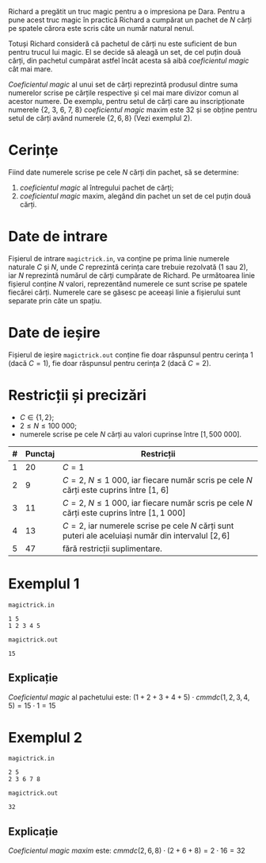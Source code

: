 Richard a pregătit un truc magic pentru a o impresiona pe Dara. Pentru a pune acest truc magic în practică Richard a cumpărat un pachet de $N$ cărți pe spatele cărora este scris câte un număr natural nenul. 

Totuși Richard consideră că pachetul de cărți nu este suficient de bun pentru trucul lui magic. El se decide să aleagă un set, de cel puțin două cărți, din pachetul cumpărat astfel încât acesta să aibă *coeficientul magic* cât mai mare. 

*Coeficientul magic* al unui set de cărți reprezintă produsul dintre suma numerelor scrise pe cărțile respective și cel mai mare divizor comun al acestor numere. De exemplu, pentru setul de cărți care au inscripționate numerele $\{2, \ 3, \ 6, \ 7,\ 8\}$ *coeficientul magic* maxim este $32$ și se obține pentru setul de cărți având numerele $\{2, 6, 8\}$ (Vezi exemplul $2$).

# Cerințe

Fiind date numerele scrise pe cele $N$ cărți din pachet, să se determine:
1. *coeficientul magic* al întregului pachet de cărți;
2. *coeficientul magic* maxim, alegând din pachet un set de cel puțin două cărți.

# Date de intrare
Fișierul de intrare `magictrick.in`, va conține pe prima linie numerele naturale $C$ și $N$, unde $C$ reprezintă cerința care trebuie rezolvată ($1$ sau $2$), iar $N$ reprezintă numărul de cărți cumpărate de Richard. Pe următoarea linie fișierul conține $N$ valori, reprezentând numerele ce sunt scrise pe spatele fiecărei cărți. Numerele care se găsesc pe aceeași linie a fișierului sunt separate prin câte un spațiu.

# Date de ieșire
Fișierul de ieșire `magictrick.out` conține fie doar răspunsul pentru cerința $1$ (dacă $C=1$), fie doar răspunsul pentru cerința $2$ (dacă $C=2$).

# Restricții și precizări
* $C \in \{1, 2\}$;
* $2 \leq N \leq 100 \ 000$;
* numerele scrise pe cele $N$ cărți au valori cuprinse între $[1, 500 \ 000]$.

|# | Punctaj | Restricții|
| - | - | ------------|
| 1 | 20| $C = 1$ |
| 2 | 9 |$C=2$, $N \leq 1 \ 000$, iar fiecare număr scris pe cele $N$ cărți este cuprins între [$1$, $6$]|
| 3 | 11|$C=2$, $N \leq 1 \ 000$, iar fiecare număr scris pe cele $N$ cărți este cuprins între [$1, 1 \ 000$]|
| 4 | 13|$C=2$, iar numerele scrise pe cele $N$ cărți sunt puteri ale aceluiași număr din intervalul $[2, 6]$|
| 5 | 47|fără restricții suplimentare.|

# Exemplul 1

`magictrick.in`
```
1 5
1 2 3 4 5
```

`magictrick.out`
```
15
```

## Explicație

*Coeficientul magic* al pachetului este: $(1 + 2 + 3 + 4 + 5) \cdot {cmmdc}(1, 2, 3, 4, 5) = 15 \cdot 1 = 15$

# Exemplul 2

`magictrick.in`
```
2 5
2 3 6 7 8
```

`magictrick.out`
```
32
```

## Explicație

*Coeficientul magic maxim* este: ${cmmdc}(2, 6, 8) \cdot (2 + 6 + 8) = 2 \cdot 16 = 32$
